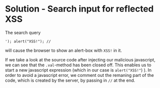 # Solution - Search input for reflected XSS

The search query 
```
'); alert("XSS!"); //
```
will cause the browser to show an alert-box with `XSS!` in it. 

If we take a look at the source code after injecting our malicious javascript, we can see that the `.val`-method has been closed off. This enables us to start a new javascript expression (which in our case is `alert("XSS!"`) ). In order to avoid a javascript error, we comment out the remaning part of the code, which is created by the server, by passing in `//` at the end.
